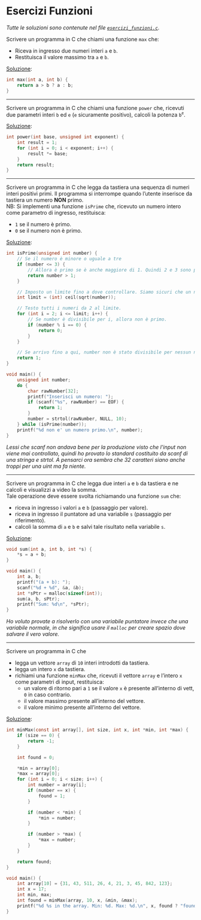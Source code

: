 # Esercizi Funzioni
*Tutte le soluzioni sono contenute nel file [`esercizi_funzioni.c`](esercizi_funzioni.c).*

Scrivere un programma in C che chiami una funzione `max` che:
 - Riceva in ingresso due numeri interi `a` e `b`.
 - Restituisca il valore massimo tra `a` e `b`.

[Soluzione](esercizi_funzioni.c#L5-L7):
```c
int max(int a, int b) {
    return a > b ? a : b;
}
```

---
Scrivere un programma in C che chiami una funzione `power` che, ricevuti due parametri interi `b` ed `e` (`e` sicuramente positivo), calcoli la potenza `b`<sup>`e`</sup>.

[Soluzione](esercizi_funzioni.c#L9-L15):
```c
int power(int base, unsigned int exponent) {
    int result = 1;
    for (int i = 0; i < exponent; i++) {
        result *= base;
    }
    return result;
}
```

---
Scrivere un programma in C che legga da tastiera una sequenza di numeri interi positivi primi. Il programma si interrompe quando l’utente inserisce da tastiera un numero __NON__ primo.
<br>NB: Si implementi una funzione `isPrime` che, ricevuto un numero intero come parametro di ingresso, restituisca:
 - `1` se il numero è primo.
 - `0` se il numero non è primo.

[Soluzione](esercizi_funzioni.c#L17-L37):
```c
int isPrime(unsigned int number) {
    // Se il numero è minore o uguale a tre
    if (number <= 3) {
        // Allora è primo se è anche maggiore di 1. Quindi 2 e 3 sono primi. 0 e 1 no.
        return number > 1;
    }

    // Imposto un limite fino a dove controllare. Siamo sicuri che un numero non è mai divisibile per un numero maggiore della sua radice quadrata
    int limit = (int) ceil(sqrt(number));

    // Testo tutti i numeri da 2 al limite.
    for (int i = 2; i <= limit; i++) {
        // Se number è divisibile per i, allora non è primo.
        if (number % i == 0) {
            return 0;
        }
    }

    // Se arrivo fino a qui, number non è stato divisibile per nessun numero precedente a lui. Quindi è primo
    return 1;
}

void main() {
    unsigned int number;
    do {
        char rawNumber[32];
        printf("Inserisci un numero: ");
        if (scanf("%s", rawNumber) == EOF) {
            return 1;
        }
        number = strtol(rawNumber, NULL, 10);
    } while (isPrime(number));
    printf("%d non e' un numero primo.\n", number);
}
```
*Lessi che scanf non andava bene per la produzione visto che l'input non viene mai controllato, quindi ho provato lo standard costituito da scanf di una stringa e strtol. A pensarci ora sembra che 32 caratteri siano anche troppi per una uint ma fa niente.*

---
Scrivere un programma in C che legga due interi `a` e `b` da tastiera e ne calcoli e visualizzi a video la somma.
<br>Tale operazione deve essere svolta richiamando una funzione `sum` che:
 - riceva in ingresso i valori `a` e `b` (passaggio per valore).
 - riceva in ingresso il puntatore ad una variabile `s` (passaggio per riferimento).
 - calcoli la somma di `a` e `b` e salvi tale risultato nella variabile `s`.

[Soluzione](esercizi_funzioni.c#L39-L41):
```c
void sum(int a, int b, int *s) {
    *s = a + b;
}

void main() {
    int a, b;
    printf("(a + b): ");
    scanf("%d + %d", &a, &b);
    int *sPtr = malloc(sizeof(int));
    sum(a, b, sPtr);
    printf("Sum: %d\n", *sPtr);
}
```
*Ho voluto provate a risolverlo con una variabile puntatore invece che una variabile normale, in che significa usare il `malloc` per creare spazio dove salvare il vero valore.*

---
Scrivere un programma in C che
 - legga un vettore `array` di `10` interi introdotti da tastiera.
 - legga un intero `x` da tastiera.
 - richiami una funzione `minMax` che, ricevuti il vettore `array` e l’intero `x` come parametri di input, restituisca:
   + un valore di ritorno pari a `1` se il valore `x` è presente all’interno di vett, `0` in caso contrario.
   + il valore massimo presente all’interno del vettore.
   + il valore minimo presente all’interno del vettore.

[Soluzione](esercizi_funzioni.c#L43-L68):
```c
int minMax(const int array[], int size, int x, int *min, int *max) {
    if (size == 0) {
        return -1;
    }

    int found = 0;

    *min = array[0];
    *max = array[0];
    for (int i = 0; i < size; i++) {
        int number = array[i];
        if (number == x) {
            found = 1;
        }

        if (number < *min) {
            *min = number;
        }

        if (number > *max) {
            *max = number;
        }
    }

    return found;
}

void main() {
    int array[10] = {31, 43, 511, 26, 4, 21, 3, 45, 842, 123};
    int x = 17;
    int min, max;
    int found = minMax(array, 10, x, &min, &max);
    printf("%d %s in the array. Min: %d. Max: %d.\n", x, found ? "found" : "not found", min, max);
}
```

